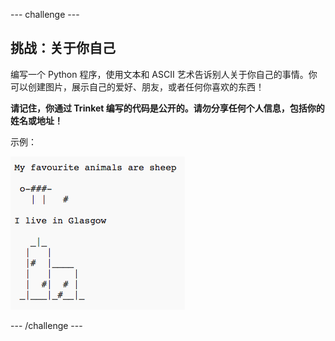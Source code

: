 --- challenge ---
## 挑战：关于你自己
编写一个 Python 程序，使用文本和 ASCII 艺术告诉别人关于你自己的事情。你可以创建图片，展示自己的爱好、朋友，或者任何你喜欢的东西！

__请记住，你通过 Trinket 编写的代码是公开的。请勿分享任何个人信息，包括你的姓名或地址！__

示例：

![screenshot](images/me-about.png)

--- /challenge ---
